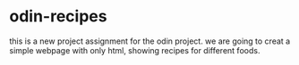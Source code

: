 # odin-recipes
this is a new project assignment for the odin project.
we are going to creat a simple webpage with only html, showing recipes for different 
foods.